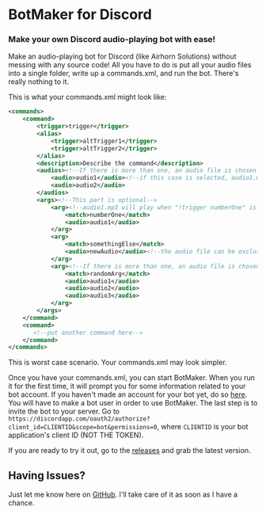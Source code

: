 # BotMaker for Discord
### Make your own Discord audio-playing bot with ease!
Make an audio-playing bot for Discord (like Airhorn Solutions) without messing with any source code! All you have to do is put all your audio files into a single folder, write up a commands.xml, and run the bot. There's really nothing to it.

This is what your commands.xml might look like:
```XML
<commands>
	<command>
		<trigger>trigger</trigger>
		<alias>
			<trigger>altTrigger1</trigger>
			<trigger>altTrigger2</trigger>
        </alias>
        <description>Describe the command</description>
        <audios><!--If there is more than one, an audio file is chosen at random-->
			<audio>audio1</audio><!--if this case is selected, audio1.mp3 in the audio folder will play-->
			<audio>audio2</audio>
		</audios>
        <args><!--This part is optional-->
        	<arg><!--audio1.mp3 will play when "!trigger numberOne" is called in Discord-->
            	<match>numberOne</match>
                <audio>audio1</audio>
            </arg>
            <arg>
                <match>somethingElse</match>
                <audio>newAudio</audio><!--the audio file can be exclusive to an argument-->
            </arg>
            <arg><!--If there is more than one, an audio file is chosen at random-->
				<match>randomArg</match>
				<audio>audio1</audio>
				<audio>audio2</audio>
				<audio>audio3</audio>
            </arg>
        </args>
    </command>
	<command>
	   <!--put another command here-->
	</command>
</commands>
```

This is worst case scenario. Your commands.xml may look simpler.

Once you have your commands.xml, you can start BotMaker. When you run it for the first time, it will prompt you for some information related to your bot account. If you haven't made an account for your bot yet, do so [here](https://discordapp.com/developers/applications/me). You will have to make a bot user in order to use BotMaker. The last step is to invite the bot to your server. Go to `https://discordapp.com/oauth2/authorize?client_id=CLIENTID&scope=bot&permissions=0`, where `CLIENTID` is your bot application's client ID (NOT THE TOKEN).

If you are ready to try it out, go to the [releases](https://github.com/CoryZ40/BotMaker-for-Discord/releases/latest) and grab the latest version.

## Having Issues?
Just let me know here on [GitHub](https://github.com/CoryZ40/BotMaker-for-Discord/issues). I'll take care of it as soon as I have a chance.
